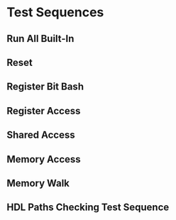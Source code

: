 # Test Sequences
## Run All Built-In
## Reset
## Register Bit Bash
## Register Access
## Shared Access
## Memory Access
## Memory Walk
## HDL Paths Checking Test Sequence
